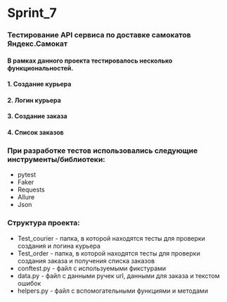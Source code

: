 # Sprint_7

### Тестирование API сервиса по доставке самокатов Яндекс.Самокат

#### В рамках данного проекта тестировалось несколько функциональностей.
#### 1. Создание курьера
#### 2. Логин курьера
#### 3. Создание заказа
#### 4. Список заказов

### При разработке тестов использовались следующие инструменты/библиотеки:
* pytest
* Faker
* Requests
* Allure
* Json

### Структура проекта:
* Test_courier - папка, в которой находятся тесты для проверки создания и логина курьера
* Test_order - папка, в которой находятся тесты для проверки создания заказа и получения списка заказов
* conftest.py - файл с используемыми фикстурами
* data.py - файл с данными ручек url, данными для заказа и текстом ошибок
* helpers.py - файл с вспомогательными функциями и методами

